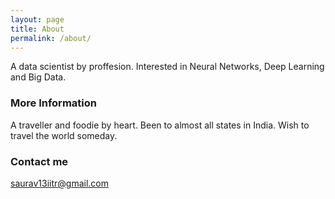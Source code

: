 ```yaml
---
layout: page
title: About
permalink: /about/
---
```


A data scientist by proffesion. Interested in Neural Networks, Deep Learning and Big Data. 

### More Information

A traveller and foodie by heart. Been to almost all states in India. Wish to travel the world someday.

### Contact me

[saurav13iitr@gmail.com](mailto:saurav13iitr@gmail.com)
